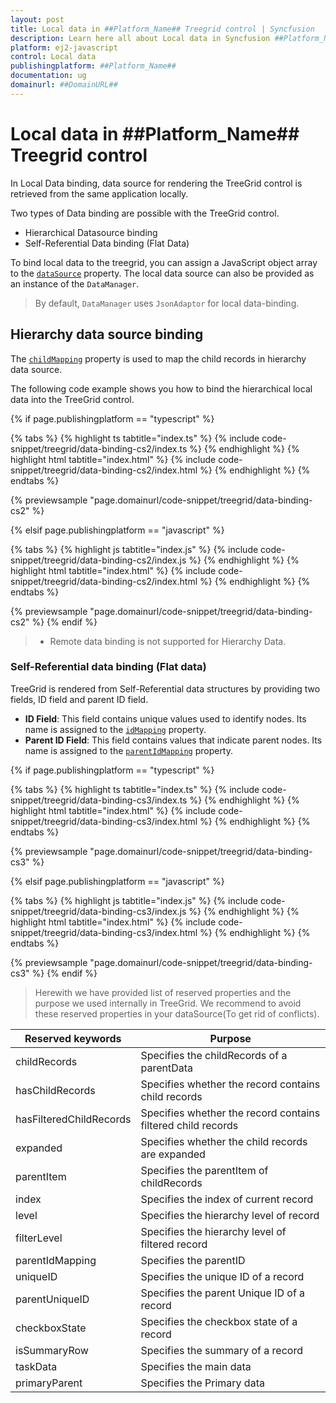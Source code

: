 ```yaml
---
layout: post
title: Local data in ##Platform_Name## Treegrid control | Syncfusion
description: Learn here all about Local data in Syncfusion ##Platform_Name## Treegrid control of Syncfusion Essential JS 2 and more.
platform: ej2-javascript
control: Local data 
publishingplatform: ##Platform_Name##
documentation: ug
domainurl: ##DomainURL##
---
```


# Local data in ##Platform_Name## Treegrid control

In Local Data binding, data source for rendering the TreeGrid control is retrieved from the same application locally.

Two types of Data binding are possible with the TreeGrid control.

* Hierarchical Datasource binding
* Self-Referential Data binding (Flat Data)

To bind local data to the treegrid, you can assign a JavaScript object array to the [`dataSource`](../../api/treegrid#datasource) property. The local data source can also be provided as an instance of the `DataManager`.

> By default, `DataManager` uses `JsonAdaptor` for local data-binding.

## Hierarchy data source binding

The [`childMapping`](../../api/treegrid#childMapping) property is used to map the child records in hierarchy data source.

The following code example shows you how to bind the hierarchical local data into the TreeGrid control.

{% if page.publishingplatform == "typescript" %}

 {% tabs %}
{% highlight ts tabtitle="index.ts" %}
{% include code-snippet/treegrid/data-binding-cs2/index.ts %}
{% endhighlight %}
{% highlight html tabtitle="index.html" %}
{% include code-snippet/treegrid/data-binding-cs2/index.html %}
{% endhighlight %}
{% endtabs %}
        
{% previewsample "page.domainurl/code-snippet/treegrid/data-binding-cs2" %}

{% elsif page.publishingplatform == "javascript" %}

{% tabs %}
{% highlight js tabtitle="index.js" %}
{% include code-snippet/treegrid/data-binding-cs2/index.js %}
{% endhighlight %}
{% highlight html tabtitle="index.html" %}
{% include code-snippet/treegrid/data-binding-cs2/index.html %}
{% endhighlight %}
{% endtabs %}

{% previewsample "page.domainurl/code-snippet/treegrid/data-binding-cs2" %}
{% endif %}

> * Remote data binding is not supported for Hierarchy Data.

### Self-Referential data binding (Flat data)

TreeGrid is rendered from Self-Referential data structures by providing two fields, ID field and parent ID field.

* **ID Field**: This field contains unique values used to identify nodes. Its name is assigned to the [`idMapping`](../../api/treegrid#idMapping) property.
* **Parent ID Field**: This field contains values that indicate parent nodes. Its name is assigned to the [`parentIdMapping`](../../api/treegrid#parentIdMapping) property.

{% if page.publishingplatform == "typescript" %}

 {% tabs %}
{% highlight ts tabtitle="index.ts" %}
{% include code-snippet/treegrid/data-binding-cs3/index.ts %}
{% endhighlight %}
{% highlight html tabtitle="index.html" %}
{% include code-snippet/treegrid/data-binding-cs3/index.html %}
{% endhighlight %}
{% endtabs %}
        
{% previewsample "page.domainurl/code-snippet/treegrid/data-binding-cs3" %}

{% elsif page.publishingplatform == "javascript" %}

{% tabs %}
{% highlight js tabtitle="index.js" %}
{% include code-snippet/treegrid/data-binding-cs3/index.js %}
{% endhighlight %}
{% highlight html tabtitle="index.html" %}
{% include code-snippet/treegrid/data-binding-cs3/index.html %}
{% endhighlight %}
{% endtabs %}

{% previewsample "page.domainurl/code-snippet/treegrid/data-binding-cs3" %}
{% endif %}

> Herewith we have provided list of reserved properties and the purpose we used internally in TreeGrid. We recommend to avoid these reserved properties in your dataSource(To get rid of conflicts).

Reserved keywords | Purpose
-----|-----
childRecords | Specifies the childRecords of a parentData
hasChildRecords | Specifies whether the record contains child records
hasFilteredChildRecords | Specifies whether the record contains filtered child records
expanded | Specifies whether the child records are expanded
parentItem | Specifies the parentItem of childRecords
index | Specifies the index of current record
level | Specifies the hierarchy level of record
filterLevel | Specifies the hierarchy level of filtered record
parentIdMapping | Specifies the parentID
uniqueID | Specifies the unique ID of a record
parentUniqueID | Specifies the parent Unique ID of a record
checkboxState | Specifies the checkbox state of a record
isSummaryRow | Specifies the summary of a record
taskData | Specifies the main data
primaryParent | Specifies the Primary data
